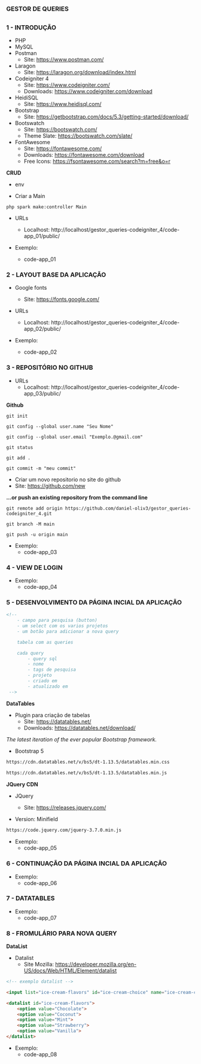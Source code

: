 ##
### GESTOR DE QUERIES
##



### 1 - INTRODUÇÃO

- PHP 
- MySQL 
- Postman
    - Site: https://www.postman.com/
- Laragon
    - Site: https://laragon.org/download/index.html
- Codeigniter 4
    - Site: https://www.codeigniter.com/
    - Downloads: https://www.codeigniter.com/download
- HeidiSQL
    - Site: https://www.heidisql.com/
- Bootstrap
    - Site: https://getbootstrap.com/docs/5.3/getting-started/download/
- Bootswatch
    - Site: https://bootswatch.com/
    - Theme Slate: https://bootswatch.com/slate/
- FontAwesome
    - Site: https://fontawesome.com/
    - Downloads: https://fontawesome.com/download
    - Free Icons: https://fsontawesome.com/search?m=free&o=r



**CRUD**

 - env

- Criar a Main
```
php spark make:controller Main
```

- URLs
    - Localhost: http://localhost/gestor_queries-codeigniter_4/code-app_01/public/

- Exemplo:
    - code-app_01





### 2 - LAYOUT BASE DA APLICAÇÃO

- Google fonts
    - Site: https://fonts.google.com/

- URLs
    - Localhost: http://localhost/gestor_queries-codeigniter_4/code-app_02/public/

- Exemplo:
    - code-app_02




### 3 - REPOSITÓRIO NO GITHUB

- URLs
    - Localhost: http://localhost/gestor_queries-codeigniter_4/code-app_03/public/

**Github**

```
git init
```

```
git config --global user.name "Seu Nome"
```

```
git config --global user.email "Exemplo.@gmail.com"
```

```
git status
```

```
git add .
```

```
git commit -m "meu commit"
```

- Criar um novo repositorio no site do github
- Site: https://github.com/new

**…or push an existing repository from the command line**
```
git remote add origin https://github.com/daniel-oliv3/gestor_queries-codeigniter_4.git
```

```
git branch -M main
```

```
git push -u origin main
```

- Exemplo:
    - code-app_03


### 4 - VIEW DE LOGIN

- Exemplo:
    - code-app_04


### 5 - DESENVOLVIMENTO DA PÁGINA INCIAL DA APLICAÇÃO

```html
<!--
    - campo para pesquisa (button)
    - um select com os varios projetos
    - um botão para adicionar a nova query

    tabela com as queries

    cada query
        - query sql
        - nome
        - tags de pesquisa
        - projeto
        - criado em
        - atualizado em
 -->
```

**DataTables**

- Plugin para criação de tabelas
    - Site: https://datatables.net/
    - Downloads: https://datatables.net/download/


*The latest iteration of the ever popular Bootstrap framework.*

- Bootstrap 5

```txt
https://cdn.datatables.net/v/bs5/dt-1.13.5/datatables.min.css
 
https://cdn.datatables.net/v/bs5/dt-1.13.5/datatables.min.js
```

**JQuery CDN**

- JQuery
    - Site: https://releases.jquery.com/

- Version: Minifield


```txt
https://code.jquery.com/jquery-3.7.0.min.js
```

- Exemplo:
    - code-app_05


### 6 - CONTINUAÇÃO DA PÁGINA INCIAL DA APLICAÇÃO

- Exemplo:
    - code-app_06


### 7 - DATATABLES

- Exemplo:
    - code-app_07



### 8 - FROMULÁRIO PARA NOVA QUERY

**DataList**

- Datalist
    - Site Mozilla: https://developer.mozilla.org/en-US/docs/Web/HTML/Element/datalist

```html
<!-- exemplo datalist -->

<input list="ice-cream-flavors" id="ice-cream-choice" name="ice-cream-choice">

<datalist id="ice-cream-flavors">
    <option value="Chocolate">
    <option value="Coconut">
    <option value="Mint">
    <option value="Strawberry">
    <option value="Vanilla">
</datalist>

```

- Exemplo:
    - code-app_08

